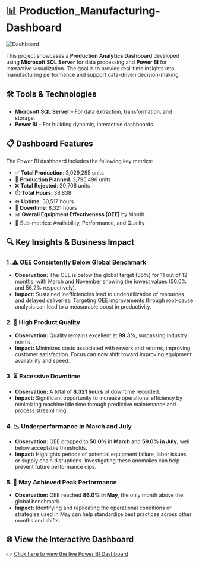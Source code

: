 # 📊 Production_Manufacturing-Dashboard

![Dashboard](https://github.com/user-attachments/assets/574a592e-5d60-49a9-810d-db44b4e235ff)

This project showcases a **Production Analytics Dashboard** developed using **Microsoft SQL Server** for data processing and **Power BI** for interactive visualization. The goal is to provide real-time insights into manufacturing performance and support data-driven decision-making.

## 🛠️ Tools & Technologies

- **Microsoft SQL Server** – For data extraction, transformation, and storage.
- **Power BI** – For building dynamic, interactive dashboards.

## 📋 Dashboard Features

The Power BI dashboard includes the following key metrics:

- ✅ **Total Production**: 3,029,295 units  
- 📝 **Production Planned**: 3,795,496 units  
- ❌ **Total Rejected**: 20,708 units  
- ⏱️ **Total Hours**: 38,838  
- ⚙️ **Uptime**: 30,517 hours  
- 🔧 **Downtime**: 8,321 hours  
- 📊 **Overall Equipment Effectiveness (OEE)** by Month  
- 📌 Sub-metrics: Availability, Performance, and Quality

## 🔍 Key Insights & Business Impact

### 1. ⚠️ OEE Consistently Below Global Benchmark
- **Observation:** The OEE is below the global target (85%) for 11 out of 12 months, with March and November showing the lowest values (50.0% and 56.2% respectively).
- **Impact:** Sustained inefficiencies lead to underutilization of resources and delayed deliveries. Targeting OEE improvements through root-cause analysis can lead to a measurable boost in productivity.

### 2. 🧪 High Product Quality
- **Observation:** Quality remains excellent at **99.3%**, surpassing industry norms.
- **Impact:** Minimizes costs associated with rework and returns, improving customer satisfaction. Focus can now shift toward improving equipment availability and speed.

### 3. ⏳ Excessive Downtime
- **Observation:** A total of **8,321 hours** of downtime recorded.
- **Impact:** Significant opportunity to increase operational efficiency by minimizing machine idle time through predictive maintenance and process streamlining.

### 4. 📉 Underperformance in March and July
- **Observation:** OEE dropped to **50.0% in March** and **59.0% in July**, well below acceptable thresholds.
- **Impact:** Highlights periods of potential equipment failure, labor issues, or supply chain disruptions. Investigating these anomalies can help prevent future performance dips.

### 5. 📆 May Achieved Peak Performance
- **Observation:** OEE reached **86.0% in May**, the only month above the global benchmark.
- **Impact:** Identifying and replicating the operational conditions or strategies used in May can help standardize best practices across other months and shifts.

## 🌐 View the Interactive Dashboard

👉 [Click here to view the live Power BI Dashboard]([https://app.powerbi.com/view?r=eyJrIjoiYourLinkHere](https://app.powerbi.com/reportEmbed?reportId=da5deea9-728d-4e84-8557-39543697e7bd&autoAuth=true&ctid=66729186-d438-410e-a5f4-3cc7c5f60a39))

